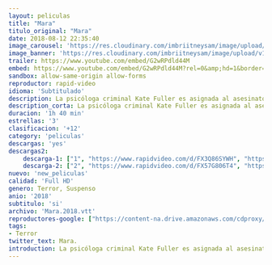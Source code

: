 ```yaml
---
layout: peliculas
title: "Mara"
titulo_original: "Mara"
date: 2018-08-12 22:35:40
image_carousel: 'https://res.cloudinary.com/imbriitneysam/image/upload/v1542062632/mara-poster-min.jpg'
image_banner: 'https://res.cloudinary.com/imbriitneysam/image/upload/v1542062633/Mara-banner-min.jpg'
trailer: https://www.youtube.com/embed/G2wRPdld44M
embed: https://www.youtube.com/embed/G2wRPdld44M?rel=0&amp;hd=1&border=0&wmode=opaque&enablejsapi=1&modestbranding=1&controls=1&showinfo=1
sandbox: allow-same-origin allow-forms
reproductor: rapid-video
idioma: 'Subtitulado'
description: La psicóloga criminal Kate Fuller es asignada al asesinato de un hombre que aparentemente ha sido estrangulado mientras dormía por su esposa y el único testigo es su hija de ocho años, Sophie. Mientras Kate se adentra en el misterio de un antiguo demonio que mata a las personas mientras duermen, experimenta los mismos síntomas petrificantes que todas las víctimas y espirales anteriores a través de una escalofriante pesadilla para salvarse a ella y a Sophie antes de que se atreva a quedarse dormida nuevamente.
description_corta: La psicóloga criminal Kate Fuller es asignada al asesinato de un hombre que aparentemente ha sido estrangulado mientras dormía por su esposa y el único testigo es su hija de ocho años, Sophie. Mientras Kate se adentra en el misterio de un antiguo...
duracion: '1h 40 min'
estrellas: '3'
clasificacion: '+12'
category: 'peliculas'
descargas: 'yes'
descargas2:
    descarga-1: ["1", "https://www.rapidvideo.com/d/FX3Q86SYWH", "https://www.google.com/s2/favicons?domain=openload.co","OpenLoad","https://res.cloudinary.com/imbriitneysam/image/upload/v1541473684/mexico.png", "Latino", "Full HD"]
    descarga-2: ["2", "https://www.rapidvideo.com/d/FX57G806T4", "https://www.google.com/s2/favicons?domain=www.rapidvideo.com","RapidVideo","https://res.cloudinary.com/imbriitneysam/image/upload/v1541473684/mexico.png", "Latino", "Full HD"]
nuevo: 'new_peliculas'
calidad: 'Full HD'
genero: Terror, Suspenso
anio: '2018'
subtitulo: 'si'
archivo: 'Mara.2018.vtt'
reproductores-google: ["https://content-na.drive.amazonaws.com/cdproxy/share/Pa0saonNyQcTbTnuX6JgSChs9dMAofVCulkkYgmM779/nodes/mud7GlXFSpCo1JMXeO8vRg?nonce=AUUzhf4Nh5wdZVjXeLWQm2klKiHKM5oGsmdIXg1YUy-DsLUBAnkBU422sD1n43gv"]
tags:
- Terror
twitter_text: Mara.
introduction: La psicóloga criminal Kate Fuller es asignada al asesinato de un hombre que aparentemente ha sido estrangulado mientras dormía por su esposa y el único testigo es su hija de ocho años, Sophie. Mientras Kate se adentra en el misterio de un antiguo...
---
```



 








